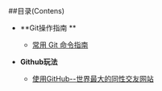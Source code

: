 ##目录(Contens)

- **Git操作指南 **
  + [常用 Git 命令指南](git-command.md)

- **Github玩法**
  - [使用GitHub--世界最大的同性交友网站](use-github.md)

